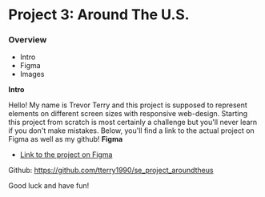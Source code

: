 # Project 3: Around The U.S.

### Overview

- Intro
- Figma
- Images

**Intro**

Hello! My name is Trevor Terry and this project is supposed to represent elements on different screen sizes with responsive web-design. Starting this project from scratch is most certainly a challenge but you'll never learn if you don't make mistakes. Below, you'll find a link to the actual project on Figma as well as my github!
**Figma**

- [Link to the project on Figma](https://www.figma.com/file/ii4xxsJ0ghevUOcssTlHZv/Sprint-3%3A-Around-the-US?node-id=0%3A1)

Github: https://github.com/tterry1990/se_project_aroundtheus

Good luck and have fun!
